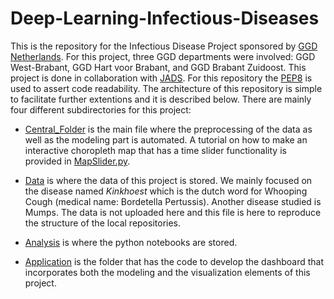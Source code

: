 # Deep-Learning-Infectious-Diseases
This is the repository for the Infectious Disease Project sponsored by [GGD Netherlands](https://nl.wikipedia.org/wiki/Gemeentelijke_gezondheidsdienst). 
For this project, three GGD departments were involved: GGD West-Brabant, GGD Hart voor Brabant, and GGD Brabant Zuidoost. 
This project is done in collaboration with [JADS](https://www.jads.nl). For this repository the [PEP8](https://www.python.org/dev/peps/pep-0008/) is used to assert code readability.
The architecture of this repository is simple to facilitate further extentions and it is described below. 
There are mainly four different subdirectories for this project: 

* [Central_Folder](https://github.com/eKoulier/Deep-Learning-Infectious-Diseases/tree/master/Central_Folder) 
is the main file where the preprocessing of the data as well as the modeling part is automated. A tutorial on how to make an interactive choropleth map that has a time slider functionality 
is provided in [MapSlider.py](https://github.com/eKoulier/Deep-Learning-Infectious-Diseases/blob/master/Central_Folder/MapSlider.py).

* [Data](https://github.com/eKoulier/Deep-Learning-Infectious-Diseases/tree/master/Central_Folder) 
is where the data of this project is stored. We mainly focused on the disease named *Kinkhoest* which is the dutch word for Whooping Cough (medical name: Bordetella Pertussis).
Another disease studied is Mumps. The data is not uploaded here and this file is here to reproduce the structure of the local repositories.

* [Analysis](https://github.com/eKoulier/Deep-Learning-Infectious-Diseases/tree/master/Analysis) 
is where the python notebooks are stored.

* [Application](https://github.com/eKoulier/Deep-Learning-Infectious-Diseases/tree/master/Application) 
is the folder that has the code to develop the dashboard that incorporates both the modeling and the visualization elements of this project.
